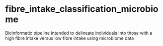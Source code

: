 # fibre_intake_classification_microbiome
Bioinformatic pipeline intended to delineate individuals into those with a high fibre intake versus low fibre intake using microbiome data
